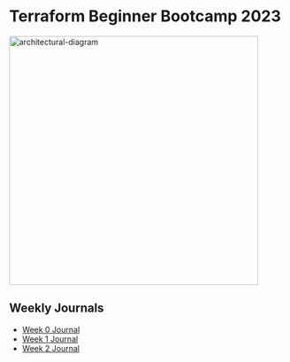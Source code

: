 # Terraform Beginner Bootcamp 2023

<img src="https://github.com/omenking/terraform-beginner-bootcamp-2023/assets/7776/ab015431-2d14-4910-aa37-be4807b2b905" height="450" alt="architectural-diagram">


## Weekly Journals
- [Week 0 Journal](journal/week0.md)
- [Week 1 Journal](journal/week1.md)
- [Week 2 Journal](journal/week2.md)
